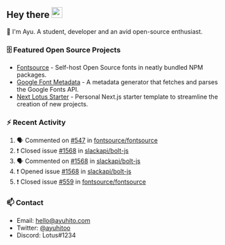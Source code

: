 ## Hey there <img src="https://media.giphy.com/media/hvRJCLFzcasrR4ia7z/giphy.gif" width="25" height="25">

📝 I'm Ayu. A student, developer and an avid open-source enthusiast.

### 🗄 Featured Open Source Projects

- [Fontsource](https://github.com/fontsource/fontsource) - Self-host Open Source fonts in neatly bundled NPM packages.
- [Google Font Metadata](https://github.com/fontsource/google-font-metadata) - A metadata generator that fetches and parses the Google Fonts API.
- [Next Lotus Starter](https://github.com/DecliningLotus/next-lotus-starter) - Personal Next.js starter template to streamline the creation of new projects.

### ⚡ Recent Activity

<!--START_SECTION:activity-->

1. 🗣 Commented on [#547](https://github.com/fontsource/fontsource/issues/547) in [fontsource/fontsource](https://github.com/fontsource/fontsource)
2. ❗️ Closed issue [#1568](https://github.com/slackapi/bolt-js/issues/1568) in [slackapi/bolt-js](https://github.com/slackapi/bolt-js)
3. 🗣 Commented on [#1568](https://github.com/slackapi/bolt-js/issues/1568) in [slackapi/bolt-js](https://github.com/slackapi/bolt-js)
4. ❗️ Opened issue [#1568](https://github.com/slackapi/bolt-js/issues/1568) in [slackapi/bolt-js](https://github.com/slackapi/bolt-js)
5. ❗️ Closed issue [#559](https://github.com/fontsource/fontsource/issues/559) in [fontsource/fontsource](https://github.com/fontsource/fontsource)
<!--END_SECTION:activity-->

### 📫 Contact

- Email: hello@ayuhito.com
- Twitter: [@ayuhitoo](https://twitter.com/ayuhitoo)
- Discord: Lotus#1234
